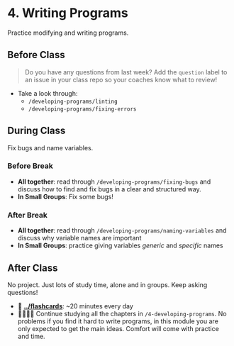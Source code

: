 # 4. Writing Programs

Practice modifying and writing programs.

## Before Class

> Do you have any questions from last week? Add the `question` label to an issue in your class repo so your coaches know what to review!

- Take a look through:
  - `/developing-programs/linting`
  - `/developing-programs/fixing-errors`

## During Class

Fix bugs and name variables.

### Before Break

- **All together**: read through `/developing-programs/fixing-bugs` and discuss how to find and fix bugs in a clear and structured way.
- **In Small Groups**: Fix some bugs!

### After Break

- **All together**: read through `/developing-programs/naming-variables` and discuss why variable names are important
- **In Small Groups**: practice giving variables _generic_ and _specific_ names

## After Class

No project. Just lots of study time, alone and in groups. Keep asking questions!

- 🥚 **[../flashcards](../flashcards)**: ~20 minutes every day
- 🥚🐣🐥🐔 Continue studying all the chapters in `/4-developing-programs`. No problems if you find it hard to write programs, in this module you are only expected to get the main ideas. Comfort will come with practice and time.
